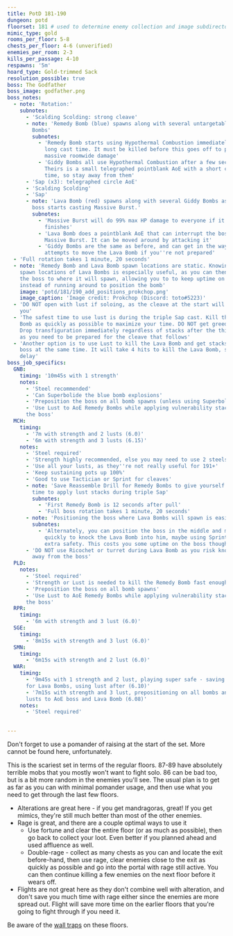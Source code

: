 ```yaml
---
title: PotD 181-190
dungeon: potd
floorset: 181 # used to determine enemy collection and image subdirectory
mimic_type: gold
rooms_per_floor: 5-8
chests_per_floor: 4-6 (unverified)
enemies_per_room: 2-3
kills_per_passage: 4-10
respawns: '5m'
hoard_type: Gold-trimmed Sack
resolution_possible: true
boss: The Godfather
boss_image: godfather.png
boss_notes:
  - note: 'Rotation:'
    subnotes:
      - 'Scalding Scolding: strong cleave'
      - note: 'Remedy Bomb (blue) spawns along with several untargetable Giddy
        Bombs'
        subnotes:
          - 'Remedy Bomb starts using Hypothermal Combustion immediately with a
            long cast time. It must be killed before this goes off to prevent
            massive roomwide damage'
          - 'Giddy Bombs all use Hypothermal Combustion after a few seconds.
            Theirs is a small telegraphed pointblank AoE with a short cast
            time, so stay away from them'
      - 'Sap (x3): telegraphed circle AoE'
      - 'Scalding Scolding'
      - 'Sap'
      - note: 'Lava Bomb (red) spawns along with several Giddy Bombs as the
        boss starts casting Massive Burst.'
        subnotes:
          - 'Massive Burst will do 99% max HP damage to everyone if it
            finishes'
          - 'Lava Bomb does a pointblank AoE that can interrupt the boss''s
            Massive Burst. It can be moved around by attacking it'
          - 'Giddy Bombs are the same as before, and can get in the way of your
            attempts to move the Lava Bomb if you''re not prepared'
  - 'Full rotation takes 1 minute, 20 seconds'
  - note: 'Remedy Bomb and Lava Bomb spawn locations are static. Knowing the
    spawn locations of Lava Bombs is especially useful, as you can then pull
    the boss to where it will spawn, allowing you to to keep uptime on the boss
    instead of running around to position the bomb'
    image: 'potd/181/190_add_positions_prokchop.png'
    image_caption: 'Image credit: Prokchop (Discord: toto#5223)'
  - 'DO NOT open with lust if soloing, as the cleave at the start will destroy
    you'
  - 'The safest time to use lust is during the triple Sap cast. Kill the Remedy
    Bomb as quickly as possible to maximize your time. DO NOT get greedy here.
    Drop transfiguration immediately regardless of stacks after the third Sap,
    as you need to be prepared for the cleave that follows'
  - 'Another option is to use Lust to kill the Lava Bomb and get stacks on the
    boss at the same time. It will take 4 hits to kill the Lava Bomb, so don''t
    delay'
boss_job_specifics:
  GNB:
    timing: '10m45s with 1 strength'
    notes:
      - 'Steel recommended'
      - 'Can Superbolide the blue bomb explosions'
      - 'Preposition the boss on all bomb spawns (unless using Superbolide)'
      - 'Use Lust to AoE Remedy Bombs while applying vulnerability stacks to
      the boss'
  MCH:
    timing:
      - '7m with strength and 2 lusts (6.0)'
      - '6m with strength and 3 lusts (6.15)'
    notes:
      - 'Steel required'
      - 'Strength highly recommended, else you may need to use 2 steels'
      - 'Use all your lusts, as they''re not really useful for 191+'
      - 'Keep sustaining pots up 100%'
      - 'Good to use Tactician or Sprint for cleaves'
      - note: 'Save Reassemble Drill for Remedy Bombs to give yourself lots of
        time to apply lust stacks during triple Sap'
        subnotes:
          - 'First Remedy Bomb is 12 seconds after pull'
          - 'Full boss rotation takes 1 minute, 20 seconds'
      - note: 'Positioning the boss where Lava Bombs will spawn is easiest'
        subnotes:
          - 'Alternately, you can position the boss in the middle and move
            quickly to knock the Lava Bomb into him, maybe using Sprint for
            extra safety. This costs you some uptime on the boss though'
      - 'DO NOT use Ricochet or turret during Lava Bomb as you risk knocking it
        away from the boss'
  PLD:
    notes:
      - 'Steel required'
      - 'Strength or Lust is needed to kill the Remedy Bomb fast enough'
      - 'Preposition the boss on all bomb spawns'
      - 'Use Lust to AoE Remedy Bombs while applying vulnerability stacks to
      the boss'
  RPR:
    timing:
      - '6m with strength and 3 lust (6.0)'
  SGE:
    timing:
      - '8m15s with strength and 3 lust (6.0)'
  SMN:
    timing:
      - '6m15s with strength and 2 lust (6.0)'
  WAR:
    timing:
      - '9m45s with 1 strength and 2 lust, playing super safe - saving Berserk
      for Lava Bombs, using lust after (6.10)'
      - '7m15s with strength and 3 lust, prepositioning on all bombs and using
      lusts to AoE boss and Lava Bomb (6.08)'
    notes:
      - 'Steel required'

          
---
```


Don't forget to use a pomander of raising at the start of the set. More cannot
be found here, unfortunately.

This is the scariest set in terms of the regular floors. 87-89 have absolutely
terrible mobs that you mostly won't want to fight solo. 86 can be bad too, but
is a bit more random in the enemies you'll see. The usual plan is to get as far
as you can with minimal pomander usage, and then use what you need to get
through the last few floors.

* Alterations are great here - if you get mandragoras, great! If you get
mimics, they're still much better than most of the other enemies.
* Rage is great, and there are a couple optimal ways to use it
  * Use fortune and clear the entire floor (or as much as possible), then go
    back to collect your loot. Even better if you planned ahead and used
    affluence as well.
  * Double-rage - collect as many chests as you can and locate the exit
    before-hand, then use rage, clear enemies close to the exit as quickly as
    possible and go into the portal with rage still active. You can then
    continue killing a few enemies on the next floor before it wears off.
* Flights are not great here as they don't combine well with alteration, and
  don't save you much time with rage either since the enemies are more
  spread out. Flight will save more time on the earlier floors that you're
  going to fight through if you need it.

Be aware of the [wall traps](/wall_traps.html#potd-151-199) on these floors.
